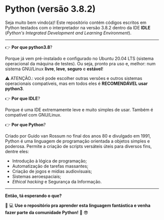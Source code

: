 # Python (versão 3.8.2)
 
Seja muito bem vindo(a)! Este repositório contém códigos escritos em Python testados com o interpretador na versão 3.8.2 dentro da IDE **IDLE** (*Python's Integrated Development and Learning Environment*). 

---

:point_right: **Por que python3.8**?

Porque já vem pré-instalado e configurado no Ubuntu 20.04 LTS (sistema operacional da máquina de testes). Ou seja, pronto pra uso e, melhor: num sistema GNU/Linux **livre**, **leve**, **seguro** e **estável**! 

:warning: ATENÇÃO.: você pode escolher outras versões e outros sistemas operacionais compatíveis, mas em todos eles é **RECOMENDÁVEL usar python3**.

:point_right: **Por que IDLE**?

Porque é uma IDE extremamente leve e muito simples de usar. Também é compatível com GNU/Linux.

:point_right: **Por que Python**?

Criado por Guido van Rossum no final dos anos 80 e divulgado em 1991, Python é uma linguagem de programação orientada a objetos simples e poderosa. Permite a criação de scripts versáteis úteis para diversos fins, dentre eles: 

*  Introdução à lógica de programação; 
*  Automatização de tarefas massantes; 
*  Criação de jogos e mídias audiovisuais;
*  Sistemas aeroespaciais;
* *Ethical hacking* e Segurança da Informação.

--- 

**Então, tá esperando o que?** 

:book: :computer: **Use o repositório pra aprender esta linguagem fantástica e venha fazer parte da comunidade Python!** :snake: :sunglasses:
